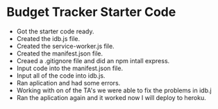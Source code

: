 # Budget Tracker Starter Code

* Got the starter code ready.
* Created the idb.js file.
* Created the service-worker.js file.
* Created the manifest.json file.
* Creaed a .gitignore file and did an npm intall express.
* Input code into the manifest.json file.
* Input all of the code into idb.js.
* Ran aplication and had some errors.
* Working with on of the TA's we were able to fix the problems in idb.j
* Ran the aplication again and it worked now I will deploy to heroku.